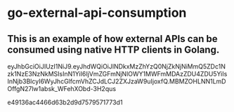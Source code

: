 # go-external-api-consumption
## This is an example of how external APIs can be consumed using native HTTP clients in Golang.

eyJhbGciOiJIUzI1NiJ9.eyJhdWQiOiJlNDkxMzZhYzQ0NjZkNjNiMmQ5ZDc1Nzk1NzE3NzNkMSIsInN1YiI6IjVmZGFmNjNlOWY1MWFmMDAzZDU4ZDU5YiIsInNjb3BlcyI6WyJhcGlfcmVhZCJdLCJ2ZXJzaW9uIjoxfQ.MBMZOHLNN1LmDOffgN27lw1absk_WFehXObd-3H2qus

e49136ac4466d63b2d9d7579571773d1
